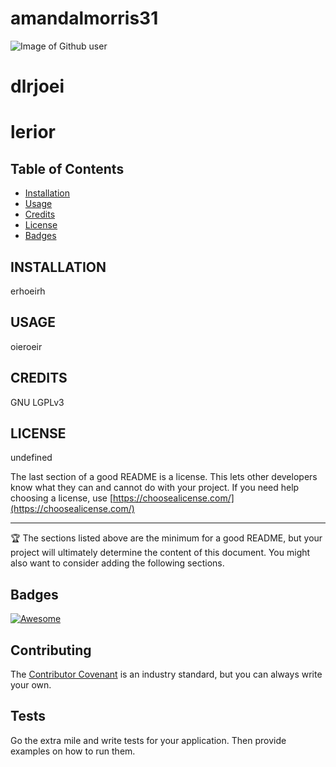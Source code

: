 
# amandalmorris31
![Image of Github user](https://avatars0.githubusercontent.com/u/57371259?v=4)

# dlrjoei 

# lerior

## Table of Contents

* [Installation](#installation)
* [Usage](#usage)
* [Credits](#credits)
* [License](#license)
* [Badges](#badges)


## INSTALLATION
erhoeirh

## USAGE
oieroeir

## CREDITS
GNU LGPLv3

## LICENSE
undefined

The last section of a good README is a license. This lets other developers know what they can and cannot do with your project. If you need help choosing a license, use [https://choosealicense.com/](https://choosealicense.com/)

---

🏆 The sections listed above are the minimum for a good README, but your project will ultimately determine the content of this document. You might also want to consider adding the following sections.


## Badges

[![Awesome](https://cdn.rawgit.com/sindresorhus/awesome/d7305f38d29fed78fa85652e3a63e154dd8e8829/media/badge.svg)](https://github.com/sindresorhus/awesome) 




## Contributing

The [Contributor Covenant](https://www.contributor-covenant.org/) is an industry standard, but you can always write your own.

## Tests

Go the extra mile and write tests for your application. Then provide examples on how to run them.

